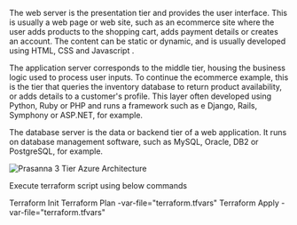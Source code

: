 The web server is the presentation tier and provides the user interface. This is usually a web page or web site, such as an ecommerce site where the user adds products to the shopping cart, adds payment details or creates an account. The content can be static or dynamic, and is usually developed using HTML, CSS and Javascript .

The application server corresponds to the middle tier, housing the business logic used to process user inputs. To continue the ecommerce example, this is the tier that queries the inventory database to return product availability, or adds details to a customer's profile. This layer often developed using Python, Ruby or PHP and runs a framework such as e Django, Rails, Symphony or ASP.NET, for example.

The database server is the data or backend tier of a web application. It runs on database management software, such as MySQL, Oracle, DB2 or PostgreSQL, for example.


![Prasanna 3 Tier Azure Architecture ](https://user-images.githubusercontent.com/55081476/130340740-d0a67795-dca6-498c-8bc0-51b7f5a8297a.png)


Execute terraform script using below commands


Terraform Init
Terraform Plan -var-file="terraform.tfvars"
Terraform Apply -var-file="terraform.tfvars"
